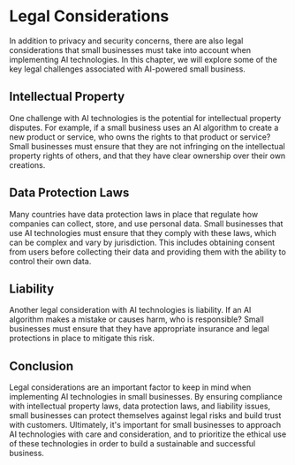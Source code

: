 Legal Considerations
===================================================================

In addition to privacy and security concerns, there are also legal considerations that small businesses must take into account when implementing AI technologies. In this chapter, we will explore some of the key legal challenges associated with AI-powered small business.

Intellectual Property
---------------------

One challenge with AI technologies is the potential for intellectual property disputes. For example, if a small business uses an AI algorithm to create a new product or service, who owns the rights to that product or service? Small businesses must ensure that they are not infringing on the intellectual property rights of others, and that they have clear ownership over their own creations.

Data Protection Laws
--------------------

Many countries have data protection laws in place that regulate how companies can collect, store, and use personal data. Small businesses that use AI technologies must ensure that they comply with these laws, which can be complex and vary by jurisdiction. This includes obtaining consent from users before collecting their data and providing them with the ability to control their own data.

Liability
---------

Another legal consideration with AI technologies is liability. If an AI algorithm makes a mistake or causes harm, who is responsible? Small businesses must ensure that they have appropriate insurance and legal protections in place to mitigate this risk.

Conclusion
----------

Legal considerations are an important factor to keep in mind when implementing AI technologies in small businesses. By ensuring compliance with intellectual property laws, data protection laws, and liability issues, small businesses can protect themselves against legal risks and build trust with customers. Ultimately, it's important for small businesses to approach AI technologies with care and consideration, and to prioritize the ethical use of these technologies in order to build a sustainable and successful business.
